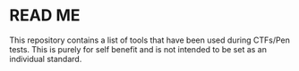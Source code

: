 # READ ME

This repository contains a list of tools that have been used during CTFs/Pen tests. This is purely for self benefit and is not intended to be set as an individual standard.

